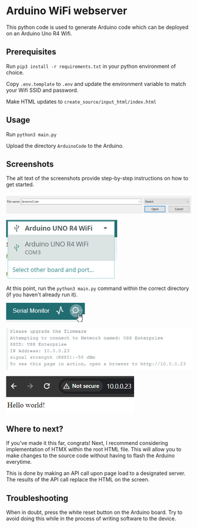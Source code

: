 # Arduino WiFi webserver

This python code is used to generate Arduino code which can be deployed on an Arduino Uno R4 Wifi.


## Prerequisites

Run `pip3 install -r requirements.txt` in your python environment of choice.

Copy `.env.template` to `.env` and update the environment variable to match your Wifi
SSID and password.

Make HTML updates to `create_source/input_html/index.html`

## Usage

Run `python3 main.py`

Upload the directory `ArduinoCode` to the Arduino.


## Screenshots
The alt text of the screenshots provide step-by-step instructions on how to get started.

![Open the Arduino IDE, then select Open. Select the ArduinoCode.ino file](image.png)

![Make sure to select the board from the Serial port](image-1.png)

At this point, run the `python3 main.py` command within the correct directory (if you haven't already run it).

![The Serial Plotter tool will show you the standard output from the Arduino code.](image-3.png)

![The status of the Arduino will be visible via the Serial Plotter tool. The IP address for the device will be printed to standard output here.](image-4.png)

![If everything works out, then you can navigate to the webserver and view the HTML](image-5.png)

## Where to next?

If you've made it this far, congrats! Next, I recommend considering implementation of HTMX within the root HTML file. This will allow you to make changes to the source code without having to flash the Arduino everytime.

This is done by making an API call upon page load to a designated server. The results of the API call replace the HTML on the screen.

## Troubleshooting

When in doubt, press the white reset button on the Arduino board. Try to avoid doing this while in the process of writing software to the device.